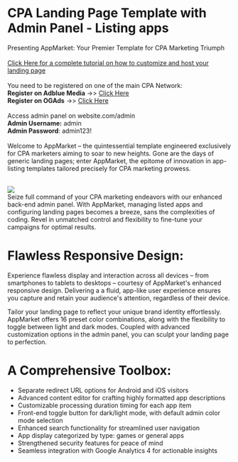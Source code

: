 
# CPA Landing Page Template with Admin Panel - Listing apps

Presenting AppMarket: Your Premier Template for CPA Marketing Triumph 
<br>
<br>
[Click Here for a complete tutorial on how to customize and host your landing page](https://cpazip.com/appmarket)
<br>
<br>
You need to be registered on one of the main CPA Network:
<br>
 **Register on Adblue Media** ->>  [Click Here](https://cpazip.com/aff/cpabuild) 
 <br>
 **Register on OGAds** ->>  [Click Here](https://cpazip.com/aff/ogads) 
<br>
<br>
Access admin panel on website.com/admin
<br>
**Admin Username:** admin
<br>
**Admin Password**: admin123!
<br>
<br>
Welcome to AppMarket – the quintessential template engineered exclusively for CPA marketers aiming to soar to new heights. Gone are the days of generic landing pages; enter AppMarket, the epitome of innovation in app-listing templates tailored precisely for CPA marketing prowess.

<br>


<img src="https://i.imgur.com/uJUQPz4.png"/>
<br>
Seize full command of your CPA marketing endeavors with our enhanced back-end admin panel. With AppMarket, managing listed apps and configuring landing pages becomes a breeze, sans the complexities of coding. Revel in unmatched control and flexibility to fine-tune your campaigns for optimal results.

# Flawless Responsive Design:

Experience flawless display and interaction across all devices – from smartphones to tablets to desktops – courtesy of AppMarket's enhanced responsive design. Delivering a a fluid, app-like user experience ensures you capture and retain your audience's attention, regardless of their device.

Tailor your landing page to reflect your unique brand identity effortlessly. AppMarket offers 16 preset color combinations, along with the flexibility to toggle between light and dark modes. Coupled with advanced customization options in the admin panel, you can sculpt your landing page to perfection.

# A Comprehensive Toolbox:

- Separate redirect URL options for Android and iOS visitors
- Advanced content editor for crafting highly formatted app descriptions
- Customizable processing duration timing for each app item
- Front-end toggle button for dark/light mode, with default admin color mode selection
- Enhanced search functionality for streamlined user navigation
- App display categorized by type: games or general apps
- Strengthened security features for peace of mind
- Seamless integration with Google Analytics 4 for actionable insights
